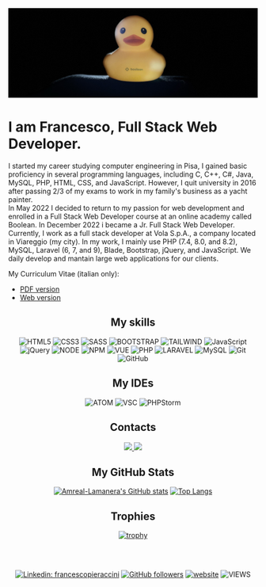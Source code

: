 <div width=full>
  <a href="https://www.francescopieraccini.it/my_site">
    <img src="./duck-3.JPEG">
  </a>
</div>

<div>
  <h1>I am Francesco, Full Stack Web Developer.</h1>
  <p>
    I started my career studying computer engineering in Pisa, I gained basic proficiency in several programming languages, including C, C++, C#, Java, MySQL, PHP, HTML, CSS, and JavaScript. However, I quit university in 2016 after passing 2/3 of my exams to work in my family's business as a yacht painter.<br>
    In May 2022 I decided to return to my passion for web development and enrolled in a Full Stack Web Developer course at an online academy called Boolean. In December 2022 i became a Jr. Full Stack Web Developer. <br>
    Currently, I work as a full stack developer at Vola S.p.A., a company located in Viareggio (my city). In my work, I mainly use PHP (7.4, 8.0, and 8.2), MySQL, Laravel (6, 7, and 9), Blade, Bootstrap, jQuery, and JavaScript. We daily develop and mantain large web applications for our clients.
  </p>
  
  <span>
    My Curriculum Vitae (italian only):
  </span>
  <ul>
    <li>
      <a href="https://www.francescopieraccini.it/my_site/CV.pdf">
        PDF version
      </a>
    </li>
    <li>
      <a href="https://www.francescopieraccini.it/my_site/aboutMe.php#about">
        Web version
      </a>
    </li>
  </ul>
</div>

<div align=center>
  <h2>My skills</h2>

  ![HTML5](https://img.shields.io/badge/html5-%23E34F26.svg?style=for-the-badge&logo=html5&logoColor=white)
  ![CSS3](https://img.shields.io/badge/css3-%231572B6.svg?style=for-the-badge&logo=css3&logoColor=white)
  ![SASS](https://img.shields.io/badge/Sass-CC6699?style=for-the-badge&logo=sass&logoColor=white)
  ![BOOTSTRAP](https://img.shields.io/badge/Bootstrap-563D7C?style=for-the-badge&logo=bootstrap&logoColor=white)
  ![TAILWIND](https://img.shields.io/badge/Tailwind_CSS-38B2AC?style=for-the-badge&logo=tailwind-css&logoColor=white)
  ![JavaScript](https://img.shields.io/badge/javascript-%23323330.svg?style=for-the-badge&logo=javascript&logoColor=%23F7DF1E)
  ![jQuery](https://img.shields.io/badge/jQuery-0769AD?style=for-the-badge&logo=jquery&logoColor=white)
  ![NODE](https://img.shields.io/badge/Node.js-43853D?style=for-the-badge&logo=node.js&logoColor=white)
  ![NPM](https://img.shields.io/badge/NPM-%23CB3837.svg?style=for-the-badge&logo=npm&logoColor=white)
  ![VUE](https://img.shields.io/badge/Vue.js-35495E?style=for-the-badge&logo=vuedotjs&logoColor=4FC08D)
  ![PHP](https://img.shields.io/badge/PHP-777BB4?style=for-the-badge&logo=php&logoColor=white)
  ![LARAVEL](https://img.shields.io/badge/Laravel-FF2D20?style=for-the-badge&logo=laravel&logoColor=white)
  ![MySQL](https://img.shields.io/badge/MySQL-00000F?style=for-the-badge&logo=mysql&logoColor=white)
  ![Git](https://img.shields.io/badge/git-%23F05033.svg?style=for-the-badge&logo=git&logoColor=white)
  ![GitHub](https://img.shields.io/badge/github-%23121011.svg?style=for-the-badge&logo=github&logoColor=white)
  
</div>
  
<div align=center>
<h2>My IDEs</h2>
  
  ![ATOM](https://img.shields.io/badge/Atom-66595C?style=for-the-badge&logo=Atom&logoColor=white)
  ![VSC](https://img.shields.io/badge/Visual_Studio_Code-0078D4?style=for-the-badge&logo=visual%20studio%20code&logoColor=white)
  ![PHPStorm](http://img.shields.io/badge/-PHPStorm-181717?style=for-the-badge&logo=phpstorm&logoColor=white)
</div>

<div align=center>
<h2>Contacts</h2>
  
  <a href="mailto:pieraccini.francesco@gmail.com">
    <img src="https://img.shields.io/badge/Gmail-D14836?style=for-the-badge&logo=gmail&logoColor=white">
      <font-awesome-icon icon="fa-regular fa-envelope" />
  </a>
  
  <a href="https://wa.me//+393277770202">
      <img src="https://img.shields.io/badge/WhatsApp-25D366?style=for-the-badge&logo=whatsapp&logoColor=white">
  </a>

<div align=center>
  <h2>My GitHub Stats</h2>

  [![Amreal-Lamanera's GitHub stats](https://github-readme-stats.vercel.app/api?username=Amreal-Lamanera&show_icons=true&theme=dark&hide=contribs)]([https://github.com/Amreal-Lamanera/github-readme-stats](https://github-readme-stats.vercel.app/api?username=Amreal-Lamanera&show_icons=true&theme=dark&hide=contribs))
  [![Top Langs](https://github-readme-stats.vercel.app/api/top-langs/?username=Amreal-Lamanera&layout=compact&theme=dark)]([https://github.com/Amreal-Lamanera/github-readme-stats](https://github-readme-stats.vercel.app/api/top-langs/?username=Amreal-Lamanera&layout=compact&theme=dark))
</div>
  
<div align=center>
  <h2>Trophies</h2>
  
  [![trophy](https://github-profile-trophy.vercel.app/?username=Amreal-Lamanera&theme=darkhub&row=1)](https://github.com/ryo-ma/github-profile-trophy)
</div>
  
  <br><br>

 [![Linkedin: francescopieraccini](https://img.shields.io/badge/-francescopieraccini-blue?style=flat-square&logo=Linkedin&logoColor=white&link=https://www.linkedin.com/in/francescopieraccini)](https://www.linkedin.com/in/francescopieraccini)
[![GitHub followers](https://img.shields.io/github/followers/Amreal-Lamanera?label=Follow&style=social)](https://github.com/Amreal-Lamanera)
[![website](https://img.shields.io/badge/Website-46a2f1.svg?&style=flat-square&logo=Google-Chrome&logoColor=white&link=https://francescopieraccini.it/)](https://francescopieraccini.it/)
![VIEWS](https://komarev.com/ghpvc/?username=Amreal-Lamanera)

